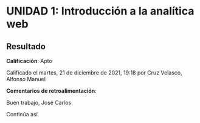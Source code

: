 # UNIDAD 1: Introducción a la analítica web
## Resultado

**Calificación**: Apto

Calificado el martes, 21 de diciembre de 2021, 19:18 por Cruz Velasco, Alfonso Manuel

**Comentarios de retroalimentación**:

Buen trabajo, José Carlos.

Continúa así.
